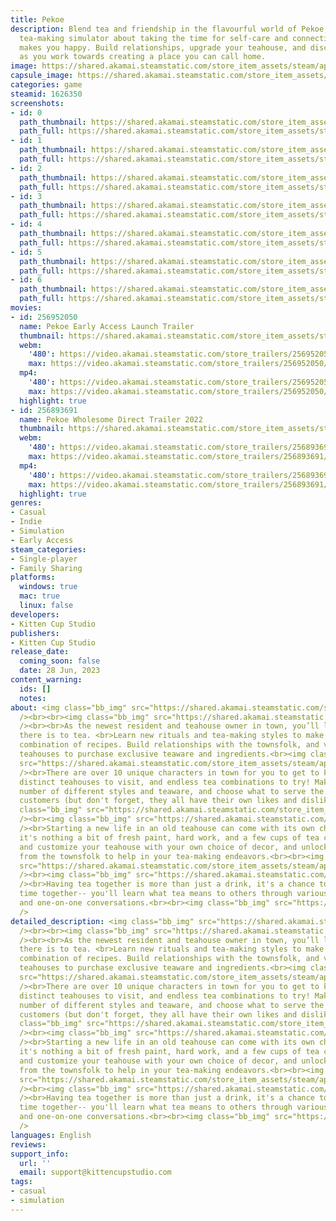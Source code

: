 ```yaml
---
title: Pekoe
description: Blend tea and friendship in the flavourful world of Pekoe, a cozy cat-filled
  tea-making simulator about taking the time for self-care and connecting with what
  makes you happy. Build relationships, upgrade your teahouse, and discover new recipes
  as you work towards creating a place you can call home.
image: https://shared.akamai.steamstatic.com/store_item_assets/steam/apps/1626350/header.jpg?t=1733168744
capsule_image: https://shared.akamai.steamstatic.com/store_item_assets/steam/apps/1626350/capsule_231x87.jpg?t=1733168744
categories: game
steamid: 1626350
screenshots:
- id: 0
  path_thumbnail: https://shared.akamai.steamstatic.com/store_item_assets/steam/apps/1626350/ss_db3dfe2ea45d9993c22618efbc32fdf2198bcab5.600x338.jpg?t=1733168744
  path_full: https://shared.akamai.steamstatic.com/store_item_assets/steam/apps/1626350/ss_db3dfe2ea45d9993c22618efbc32fdf2198bcab5.1920x1080.jpg?t=1733168744
- id: 1
  path_thumbnail: https://shared.akamai.steamstatic.com/store_item_assets/steam/apps/1626350/ss_199661c4542b9d63873347eeb693a48e668155e0.600x338.jpg?t=1733168744
  path_full: https://shared.akamai.steamstatic.com/store_item_assets/steam/apps/1626350/ss_199661c4542b9d63873347eeb693a48e668155e0.1920x1080.jpg?t=1733168744
- id: 2
  path_thumbnail: https://shared.akamai.steamstatic.com/store_item_assets/steam/apps/1626350/ss_eaa96fc47ecd05f63b92fb725e145272ba604353.600x338.jpg?t=1733168744
  path_full: https://shared.akamai.steamstatic.com/store_item_assets/steam/apps/1626350/ss_eaa96fc47ecd05f63b92fb725e145272ba604353.1920x1080.jpg?t=1733168744
- id: 3
  path_thumbnail: https://shared.akamai.steamstatic.com/store_item_assets/steam/apps/1626350/ss_0c38ee7db9996d959c35a9658559e0746f6331ec.600x338.jpg?t=1733168744
  path_full: https://shared.akamai.steamstatic.com/store_item_assets/steam/apps/1626350/ss_0c38ee7db9996d959c35a9658559e0746f6331ec.1920x1080.jpg?t=1733168744
- id: 4
  path_thumbnail: https://shared.akamai.steamstatic.com/store_item_assets/steam/apps/1626350/ss_575e20fc0b52d79fc84b83bb98a9a41bc8d8c68d.600x338.jpg?t=1733168744
  path_full: https://shared.akamai.steamstatic.com/store_item_assets/steam/apps/1626350/ss_575e20fc0b52d79fc84b83bb98a9a41bc8d8c68d.1920x1080.jpg?t=1733168744
- id: 5
  path_thumbnail: https://shared.akamai.steamstatic.com/store_item_assets/steam/apps/1626350/ss_128e2392931da003d5635dbc1e67c3de1847fe12.600x338.jpg?t=1733168744
  path_full: https://shared.akamai.steamstatic.com/store_item_assets/steam/apps/1626350/ss_128e2392931da003d5635dbc1e67c3de1847fe12.1920x1080.jpg?t=1733168744
- id: 6
  path_thumbnail: https://shared.akamai.steamstatic.com/store_item_assets/steam/apps/1626350/ss_c746f76e083750aa0270ee70f55ae04b740a5eee.600x338.jpg?t=1733168744
  path_full: https://shared.akamai.steamstatic.com/store_item_assets/steam/apps/1626350/ss_c746f76e083750aa0270ee70f55ae04b740a5eee.1920x1080.jpg?t=1733168744
movies:
- id: 256952050
  name: Pekoe Early Access Launch Trailer
  thumbnail: https://shared.akamai.steamstatic.com/store_item_assets/steam/apps/256952050/movie.293x165.jpg?t=1686413085
  webm:
    '480': https://video.akamai.steamstatic.com/store_trailers/256952050/movie480_vp9.webm?t=1686413085
    max: https://video.akamai.steamstatic.com/store_trailers/256952050/movie_max_vp9.webm?t=1686413085
  mp4:
    '480': https://video.akamai.steamstatic.com/store_trailers/256952050/movie480.mp4?t=1686413085
    max: https://video.akamai.steamstatic.com/store_trailers/256952050/movie_max.mp4?t=1686413085
  highlight: true
- id: 256893691
  name: Pekoe Wholesome Direct Trailer 2022
  thumbnail: https://shared.akamai.steamstatic.com/store_item_assets/steam/apps/256893691/movie.293x165.jpg?t=1656299632
  webm:
    '480': https://video.akamai.steamstatic.com/store_trailers/256893691/movie480_vp9.webm?t=1656299632
    max: https://video.akamai.steamstatic.com/store_trailers/256893691/movie_max_vp9.webm?t=1656299632
  mp4:
    '480': https://video.akamai.steamstatic.com/store_trailers/256893691/movie480.mp4?t=1656299632
    max: https://video.akamai.steamstatic.com/store_trailers/256893691/movie_max.mp4?t=1656299632
  highlight: true
genres:
- Casual
- Indie
- Simulation
- Early Access
steam_categories:
- Single-player
- Family Sharing
platforms:
  windows: true
  mac: true
  linux: false
developers:
- Kitten Cup Studio
publishers:
- Kitten Cup Studio
release_date:
  coming_soon: false
  date: 28 Jun, 2023
content_warning:
  ids: []
  notes:
about: <img class="bb_img" src="https://shared.akamai.steamstatic.com/store_item_assets/steam/apps/1626350/extras/Welcome3.png?t=1733168744"
  /><br><br><img class="bb_img" src="https://shared.akamai.steamstatic.com/store_item_assets/steam/apps/1626350/extras/Taffy-at-Window_Steam_EA2.gif?t=1733168744"
  /><br><br>As the newest resident and teahouse owner in town, you’ll learn everything
  there is to tea. <br>Learn new rituals and tea-making styles to make an endless
  combination of recipes. Build relationships with the townsfolk, and visit their
  teahouses to purchase exclusive teaware and ingredients.<br><img class="bb_img"
  src="https://shared.akamai.steamstatic.com/store_item_assets/steam/apps/1626350/extras/TeaForCats.png?t=1733168744"
  /><br>There are over 10 unique characters in town for you to get to know, with 7
  distinct teahouses to visit, and endless tea combinations to try! Make tea in a
  number of different styles and teaware, and choose what to serve the townsfolk and
  customers (but don't forget, they all have their own likes and dislikes!).<br><br><img
  class="bb_img" src="https://shared.akamai.steamstatic.com/store_item_assets/steam/apps/1626350/extras/HappySad_Steam2.gif?t=1733168744"
  /><br><img class="bb_img" src="https://shared.akamai.steamstatic.com/store_item_assets/steam/apps/1626350/extras/Teahome.png?t=1733168744"
  /><br>Starting a new life in an old teahouse can come with its own challenges, but
  it's nothing a bit of fresh paint, hard work, and a few cups of tea can't fix! Upgrade
  and customize your teahouse with your own choice of decor, and unlock new items
  from the townsfolk to help in your tea-making endeavors.<br><br><img class="bb_img"
  src="https://shared.akamai.steamstatic.com/store_item_assets/steam/apps/1626350/extras/Customization_Steam2.gif?t=1733168744"
  /><br><img class="bb_img" src="https://shared.akamai.steamstatic.com/store_item_assets/steam/apps/1626350/extras/GoodTime.png?t=1733168744"
  /><br>Having tea together is more than just a drink, it's a chance to get to spend
  time together-- you'll learn what tea means to others through various rituals, ceremonies,
  and one-on-one conversations.<br><br><img class="bb_img" src="https://shared.akamai.steamstatic.com/store_item_assets/steam/apps/1626350/extras/Triple-Cups-Small_Steam.gif?t=1733168744"
  />
detailed_description: <img class="bb_img" src="https://shared.akamai.steamstatic.com/store_item_assets/steam/apps/1626350/extras/Welcome3.png?t=1733168744"
  /><br><br><img class="bb_img" src="https://shared.akamai.steamstatic.com/store_item_assets/steam/apps/1626350/extras/Taffy-at-Window_Steam_EA2.gif?t=1733168744"
  /><br><br>As the newest resident and teahouse owner in town, you’ll learn everything
  there is to tea. <br>Learn new rituals and tea-making styles to make an endless
  combination of recipes. Build relationships with the townsfolk, and visit their
  teahouses to purchase exclusive teaware and ingredients.<br><img class="bb_img"
  src="https://shared.akamai.steamstatic.com/store_item_assets/steam/apps/1626350/extras/TeaForCats.png?t=1733168744"
  /><br>There are over 10 unique characters in town for you to get to know, with 7
  distinct teahouses to visit, and endless tea combinations to try! Make tea in a
  number of different styles and teaware, and choose what to serve the townsfolk and
  customers (but don't forget, they all have their own likes and dislikes!).<br><br><img
  class="bb_img" src="https://shared.akamai.steamstatic.com/store_item_assets/steam/apps/1626350/extras/HappySad_Steam2.gif?t=1733168744"
  /><br><img class="bb_img" src="https://shared.akamai.steamstatic.com/store_item_assets/steam/apps/1626350/extras/Teahome.png?t=1733168744"
  /><br>Starting a new life in an old teahouse can come with its own challenges, but
  it's nothing a bit of fresh paint, hard work, and a few cups of tea can't fix! Upgrade
  and customize your teahouse with your own choice of decor, and unlock new items
  from the townsfolk to help in your tea-making endeavors.<br><br><img class="bb_img"
  src="https://shared.akamai.steamstatic.com/store_item_assets/steam/apps/1626350/extras/Customization_Steam2.gif?t=1733168744"
  /><br><img class="bb_img" src="https://shared.akamai.steamstatic.com/store_item_assets/steam/apps/1626350/extras/GoodTime.png?t=1733168744"
  /><br>Having tea together is more than just a drink, it's a chance to get to spend
  time together-- you'll learn what tea means to others through various rituals, ceremonies,
  and one-on-one conversations.<br><br><img class="bb_img" src="https://shared.akamai.steamstatic.com/store_item_assets/steam/apps/1626350/extras/Triple-Cups-Small_Steam.gif?t=1733168744"
  />
languages: English
reviews:
support_info:
  url: ''
  email: support@kittencupstudio.com
tags:
- casual
- simulation
---
```


